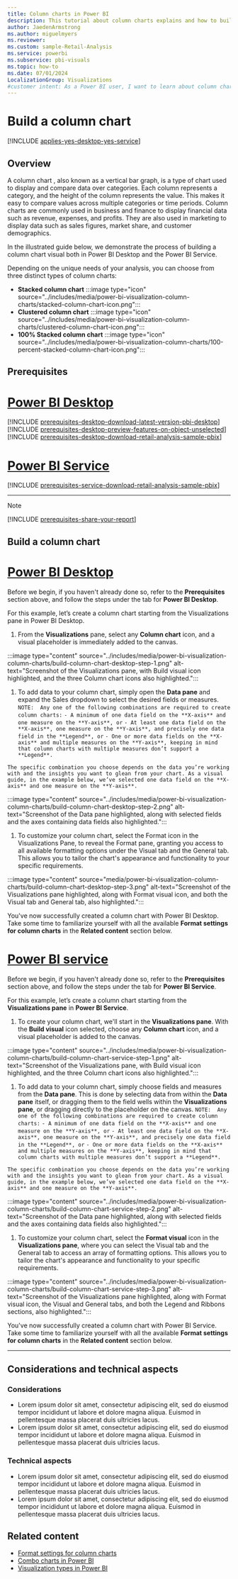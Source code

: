 ```yaml
---
title: Column charts in Power BI
description: This tutorial about column charts explains and how to build them in the Power BI service and Desktop.
author: JaedenArmstrong
ms.author: miguelmyers
ms.reviewer:
ms.custom: sample-Retail-Analysis
ms.service: powerbi
ms.subservice: pbi-visuals
ms.topic: how-to
ms.date: 07/01/2024
LocalizationGroup: Visualizations
#customer intent: As a Power BI user, I want to learn about column charts so that I can effectively and more easily build column chart visuals in Power BI Desktop and Power BI Service.
---
```

# Build a column chart

[!INCLUDE [applies-yes-desktop-yes-service](../includes/applies-yes-desktop-yes-service.md)]

## Overview

A column chart , also known as a vertical bar graph, is a type of chart used to display and compare data over categories. Each column represents a category, and the height of the column represents the value. This makes it easy to compare values across multiple categories or time periods. Column charts are commonly used in business and finance to display financial data such as revenue, expenses, and profits. They are also used in marketing to display data such as sales figures, market share, and customer demographics.

In the illustrated guide below, we demonstrate the process of building a column chart visual both in Power BI Desktop and the Power BI Service.


Depending on the unique needs of your analysis, you can choose from three distinct types of column charts:

- **Stacked column chart** :::image type="icon" source="../includes/media/power-bi-visualization-column-charts/stacked-column-chart-icon.png":::
- **Clustered column chart** :::image type="icon" source="../includes/media/power-bi-visualization-column-charts/clustered-column-chart-icon.png":::
- **100% Stacked column chart** :::image type="icon" source="../includes/media/power-bi-visualization-column-charts/100-percent-stacked-column-chart-icon.png":::

## Prerequisites

# [Power BI Desktop](#tab/powerbi-desktop)

[!INCLUDE [prerequisites-desktop-download-latest-version-pbi-desktop](../includes/core-visuals/prerequisites-desktop-download-latest-version-pbi.md)]
[!INCLUDE [prerequisites-desktop-preview-features-on-object-unselected](../includes/core-visuals/prerequisites-desktop-preview-features-on-object-unselected.md)]
[!INCLUDE [prerequisites-desktop-download-retail-analysis-sample-pbix](../includes/core-visuals/prerequisites-desktop-download-retail-analysis-sample-pbix.md)]

# [Power BI Service](#tab/powerbi-service)

[!INCLUDE [prerequisites-service-download-retail-analysis-sample-pbix](../includes/core-visuals/prerequisites-service-download-retail-analysis-sample-pbix.md)]

---

> [!NOTE]
> [!INCLUDE [prerequisites-share-your-report](../includes/core-visuals/prerequisites-share-your-report.md)]

## Build a column chart

# [Power BI Desktop](#tab/powerbi-desktop)

Before we begin, if you haven't already done so, refer to the **Prerequisites** section above, and follow the steps under the tab for **Power BI Desktop**.

For this example, let’s create a column chart starting from the Visualizations pane in Power BI Desktop.

1. From the **Visualizations** pane, select any **Column chart** icon, and a visual placeholder is immediately added to the canvas.

:::image type="content" source="../includes/media/power-bi-visualization-column-charts/build-column-chart-desktop-step-1.png" alt-text="Screenshot of the Visualizations pane, with Build visual icon highlighted, and the three Column chart icons also highlighted.":::

1. To add data to your column chart, simply open the **Data pane** and expand the Sales dropdown to select the desired fields or measures.
```NOTE:  Any one of the following combinations are required to create column charts:```
```- A minimum of one data field on the **X-axis** and one measure on the **Y-axis**, or```
```- At least one data field on the **X-axis**, one measure on the **Y-axis**, and precisely one data field in the **Legend**, or```
```- One or more data fields on the **X-axis** and multiple measures on the **Y-axis**, keeping in mind that column charts with multiple measures don’t support a **Legend**.```

```The specific combination you choose depends on the data you’re working with and the insights you want to glean from your chart. As a visual guide, in the example below, we’ve selected one data field on the **X-axis** and one measure on the **Y-axis**.```

:::image type="content" source="../includes/media/power-bi-visualization-column-charts/build-column-chart-desktop-step-2.png" alt-text="Screenshot of the Data pane highlighted, along with selected fields and the axes containing data fields also highlighted.":::

1. To customize your column chart, select the Format icon in the Visualizations Pane, to reveal the Format pane, granting you access to all available formatting options under the Visual tab and the General tab. This allows you to tailor the chart's appearance and functionality to your specific requirements.

:::image type="content" source="media/power-bi-visualization-column-charts/build-column-chart-desktop-step-3.png" alt-text="Screenshot of the Visualizations pane highlighted, along with Format visual icon, and both the Visual tab and General tab, also highlighted.":::

You've now successfully created a column chart with Power BI Desktop. Take some time to familiarize yourself with all the available **Format settings for column charts** in the **Related content** section below.

# [Power BI service](#tab/powerbi-service)

Before we begin, if you haven't already done so, refer to the **Prerequisites** section above, and follow the steps under the tab for **Power BI Service**.

For this example, let’s create a column chart starting from the **Visualizations pane** in **Power BI Service**.

1. To create your column chart, we'll start in the **Visualizations pane**. With the **Build visual** icon selected, choose any **Column chart** icon, and a visual placeholder is added to the canvas.

:::image type="content" source="../includes/media/power-bi-visualization-column-charts/build-column-chart-service-step-1.png" alt-text="Screenshot of the Visualizations pane, with Build visual icon highlighted, and the three Column chart icons also highlighted.":::

1. To add data to your column chart, simply choose fields and measures from the **Data pane**. This is done by selecting data from within the **Data pane** itself, or dragging them to the field wells within the **Visualizations pane**, or dragging directly to the placeholder on the canvas.
```NOTE:  Any one of the following combinations are required to create column charts:```
```- A minimum of one data field on the **X-axis** and one measure on the **Y-axis**, or```
```- At least one data field on the **X-axis**, one measure on the **Y-axis**, and precisely one data field in the **Legend**, or```
```- One or more data fields on the **X-axis** and multiple measures on the **Y-axis**, keeping in mind that column charts with multiple measures don’t support a **Legend**.```

```The specific combination you choose depends on the data you’re working with and the insights you want to glean from your chart. As a visual guide, in the example below, we’ve selected one data field on the **X-axis** and one measure on the **Y-axis**.```

:::image type="content" source="../includes/media/power-bi-visualization-column-charts/build-column-chart-service-step-2.png" alt-text="Screenshot of the Data pane highlighted, along with selected fields and the axes containing data fields also highlighted.":::

1. To customize your column chart, select the **Format visual** icon in the **Visualizations pane**, where you can select the Visual tab and the General tab to access an array of formatting options. This allows you to tailor the chart's appearance and functionality to your specific requirements.

:::image type="content" source="../includes/media/power-bi-visualization-column-charts/build-column-chart-service-step-3.png" alt-text="Screenshot of the Visualizations pane highlighted, along with Format visual icon, the Visual and General tabs, and both the Legend and Ribbons sections, also highlighted.":::

You've now successfully created a column chart with Power BI Service. Take some time to familiarize yourself with all the available **Format settings for column charts** in the **Related content** section below.

---

## Considerations and technical aspects

### Considerations

- Lorem ipsum dolor sit amet, consectetur adipiscing elit, sed do eiusmod tempor incididunt ut labore et dolore magna aliqua. Euismod in pellentesque massa placerat duis ultricies lacus.
- Lorem ipsum dolor sit amet, consectetur adipiscing elit, sed do eiusmod tempor incididunt ut labore et dolore magna aliqua. Euismod in pellentesque massa placerat duis ultricies lacus.

### Technical aspects

- Lorem ipsum dolor sit amet, consectetur adipiscing elit, sed do eiusmod tempor incididunt ut labore et dolore magna aliqua. Euismod in pellentesque massa placerat duis ultricies lacus.
- Lorem ipsum dolor sit amet, consectetur adipiscing elit, sed do eiusmod tempor incididunt ut labore et dolore magna aliqua. Euismod in pellentesque massa placerat duis ultricies lacus.

## Related content

* [Format settings for column charts](power-bi-visualization-column-charts-format-settings.md)
* [Combo charts in Power BI](power-bi-visualization-combo-chart.md)
* [Visualization types in Power BI](power-bi-visualization-types-for-reports-and-q-and-a.md)
